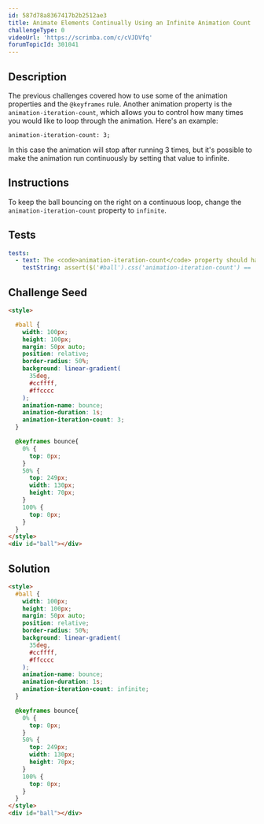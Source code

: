 ```yaml
---
id: 587d78a8367417b2b2512ae3
title: Animate Elements Continually Using an Infinite Animation Count
challengeType: 0
videoUrl: 'https://scrimba.com/c/cVJDVfq'
forumTopicId: 301041
---
```


## Description

<section id='description'>

The previous challenges covered how to use some of the animation properties and the `@keyframes` rule. Another animation property is the `animation-iteration-count`, which allows you to control how many times you would like to loop through the animation. Here's an example:

`animation-iteration-count: 3;`

In this case the animation will stop after running 3 times, but it's possible to make the animation run continuously by setting that value to infinite.

</section>

## Instructions

<section id='instructions'>

To keep the ball bouncing on the right on a continuous loop, change the `animation-iteration-count` property to `infinite`.

</section>

## Tests

<section id='tests'>

```yml
tests:
  - text: The <code>animation-iteration-count</code> property should have a value of infinite.
    testString: assert($('#ball').css('animation-iteration-count') == 'infinite');

```

</section>

## Challenge Seed

<section id='challengeSeed'>

<div id='html-seed'>

```html
<style>

  #ball {
    width: 100px;
    height: 100px;
    margin: 50px auto;
    position: relative;
    border-radius: 50%;
    background: linear-gradient(
      35deg,
      #ccffff,
      #ffcccc
    );
    animation-name: bounce;
    animation-duration: 1s;
    animation-iteration-count: 3;
  }

  @keyframes bounce{
    0% {
      top: 0px;
    }
    50% {
      top: 249px;
      width: 130px;
      height: 70px;
    }
    100% {
      top: 0px;
    }
  }
</style>
<div id="ball"></div>
```

</div>

</section>

## Solution

<section id='solution'>

```html
<style>
  #ball {
    width: 100px;
    height: 100px;
    margin: 50px auto;
    position: relative;
    border-radius: 50%;
    background: linear-gradient(
      35deg,
      #ccffff,
      #ffcccc
    );
    animation-name: bounce;
    animation-duration: 1s;
    animation-iteration-count: infinite;
  }

  @keyframes bounce{
    0% {
      top: 0px;
    }
    50% {
      top: 249px;
      width: 130px;
      height: 70px;
    }
    100% {
      top: 0px;
    }
  }
</style>
<div id="ball"></div>
```

</section>
